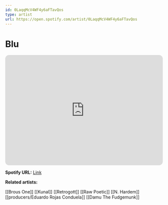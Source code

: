 ```yaml
---
id: 0LaqqMcV4WF4y6aFTavQos
type: artist
url: https://open.spotify.com/artist/0LaqqMcV4WF4y6aFTavQos
---
```

# Blu

<iframe style="border-radius:12px" src="https://open.spotify.com/embed/artist/0LaqqMcV4WF4y6aFTavQos" width="100%" height="352" frameBorder="0" allowfullscreen="" allow="autoplay; clipboard-write; encrypted-media; fullscreen; picture-in-picture" loading="lazy"></iframe>

**Spotify URL:** [Link](https://open.spotify.com/artist/0LaqqMcV4WF4y6aFTavQos)

**Related artists:**

[[Brous One]]
[[Kunal]]
[[Retrogott]]
[[Raw Poetic]]
[[N. Hardem]]
[[producers/Eduardo Rojas Conduela]]
[[Damu The Fudgemunk]]
